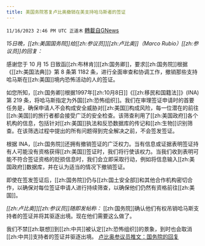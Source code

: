 ```yaml
---
title: 美国务院答复卢比奥撤销在美支持哈马斯者的签证
---
```

`11/16/2023 2:46 PM UTC 正道木` [轉載自GNews](https://gnews.org/articles/1984032)

*15日晚，[[zh:美国国务院]]给[[zh:参议员]][[zh:卢比奥]]（Marco Rubio）[[zh:参议员]]的回复：*

感谢您于 10 月 15 日致函[[zh:布林肯]][[zh:国务卿]]，要求[[zh:国务院]]根据《[[zh:美国法典]]》第 8 条第 1182 条，进行全面审查和协调工作，撤销那些支持哈马斯在[[zh:美国]]境内恐怖活动的人的签证。

如您所知，[[zh:国务卿]]根据1997年[[zh:10月8日]]《[[zh:移民和国籍法]]》(INA) 第 219 条，将哈马斯指定为外国[[zh:恐怖组织]]。我们在审理签证申请时的首要任务是，确保申请人不会构成安全威胁对[[zh:美国]]构成风险，每一位潜在的前往[[zh:美国]]的旅行者都会接受广泛的安全检查。该筛查利用了[[zh:美国政府]]各个机构的信息，包括针对[[zh:美国]]执法和反恐数据库的传记和[[zh:生物]]识别筛查。在该筛选过程中提出的所有问题得到完全解决之前，不会签发签证。

根据 INA，[[zh:国务院]]还拥有撤销签证的广泛权力。当有信息或证据表明签证持有人可能没有资格获得[[zh:美国]]签证时，我们将行使该权力。当我们收到表明可能不符合签证资格的贬损信息时，我们会立即采取行动，例如将信息输入[[zh:美国政府]]数据库，并在认为适当的情况下撤销签证。

即使在签发签证后，[[zh:国务院]]仍与[[zh:国土安全部]]和其他合作机构密切合作，以确保对每位签证申请人进行持续筛查，以确保他们仍然有资格前往[[zh:美国]]。

*[[zh:卢比奥]][[zh:参议员]]随即发帖称：* [[zh:国务院]]确认他们有权吊销哈马斯支持者的签证并将其驱逐出境。现在他们需要这么做了。

我们不禁[[zh:联想]]到[[zh:中共]]被认定[[zh:恐怖组织]]的景象，到时也会取消[[zh:中共]]支持者的签证并驱逐出境。
[卢比奥参议员推文：国务院的回复](https://x.com/marcorubio/status/1724943837343219866?s=20)
